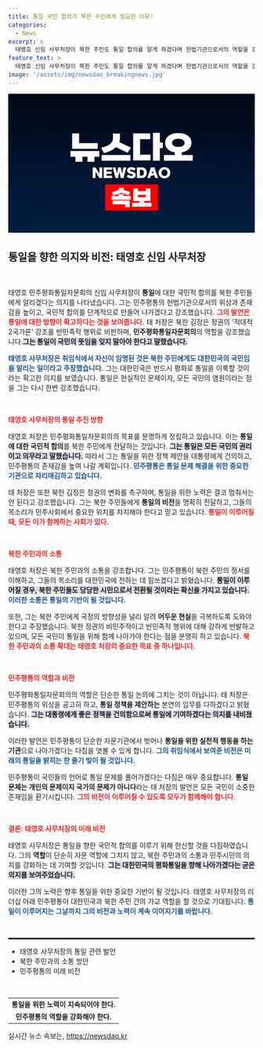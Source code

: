 ```yaml
---
title: 통일 국민 합의가 북한 주민에게 필요한 이유!
categories:
  - News
excerpt: >
  태영호 신임 사무처장이 북한 주민도 통일 합의를 알게 하겠다며 헌법기관으로서의 역할을 강조했습니다. 그는 김정은 정권의 반민족적 행위를 비판하며, 대한민국의 평화통일 의지를 확고히 다졌습니다.
feature_text: >
  태영호 신임 사무처장이 북한 주민도 통일 합의를 알게 하겠다며 헌법기관으로서의 역할을 강조했습니다. 그는 김정은 정권의 반민족적 행위를 비판하며, 대한민국의 평화통일 의지를 확고히 다졌습니다.
image: '/assets/img/newsdao_breakingnews.jpg'
---
```


<p><img src="/assets/img/newsdao_breakingnews.jpg" alt="bookingtag 속보" /></p>

<h2 data-ke-size="size26">통일을 향한 의지와 비전: 태영호 신임 사무처장</h2>

<p data-ke-size="size16">&nbsp;</p>

<p>태영호 민주평화통일자문회의 신임 사무처장이 <strong><b>통일</b></strong>에 대한 국민적 합의를 북한 주민들에게 알리겠다는 의지를 나타냈습니다. 그는 민주평통의 헌법기관으로서의 위상과 존재감을 높이고, 국민적 합의를 단계적으로 만들어 나가겠다고 강조했습니다. <b><span style="color: #ee2323;">그의 발언은 통일에 대한 방향이 확고하다는 것을 보여줍니다.</span></b> 태 처장은 북한 김정은 정권의 '적대적 2국가론' 강조를 반민족적 행위로 비판하며, <strong><b>민주평화통일자문회의</b></strong>의 역할을 강조했습니다.<b><span style="background-color: #21538527;">그는 통일이 국민의 뜻임을 잊지 말아야 한다고 말했습니다.</span></b></p>

<p><b><span style="color: #1a5490;">태영호 사무처장은 취임식에서 자신이 임명된 것은 북한 주민에게도 대한민국의 국민임을 알리는 일이라고 주장했습니다.</span></b> 그는 대한민국은 반드시 평화로 통일을 이룩할 것이라는 확고한 의지를 보였습니다. 통일은 현실적인 문제이자, 모든 국민의 염원이라는 점을 그는 다시 한번 강조했습니다.</p>

<p data-ke-size="size16">&nbsp;</p>

<p><b><span style="color: #ee2323;">태영호 사무처장의 통일 추진 방향</span></b></p>

<p>태영호 처장은 민주평화통일자문회의의 목표를 분명하게 정립하고 있습니다. 이는 <strong><b>통일에 대한 국민적 합의</b></strong>를 북한 주민에게 전달하는 것입니다. <b><span style="background-color: #21538527;">그는 통일은 모든 국민의 권리이고 의무라고 말했습니다.</span></b> 따라서 그는 통일을 위한 정책 제안을 대통령에게 건의하고, 민주평통의 존재감을 높여 나갈 계획입니다. <b><span style="color: #1a5490;">민주평통은 통일 문제 해결을 위한 중요한 기관으로 자리매김하고 있습니다.</span></b> </p>

<p>태 처장은 또한 북한 김정은 정권의 변화를 촉구하며, 통일을 위한 노력은 결코 멈춰서는 안 된다고 강조했습니다. 그는 북한 주민들에게 <strong><b>통일의 비전</b></strong>을 명확히 전달하고, 그들의 목소리가 민주사회에서 중요한 위치를 차지해야 한다고 믿고 있습니다. <b><span style="color: #ee2323;">통일이 이루어질 때, 모든 이가 함께하는 사회가 있다.</span></b></p>

<p data-ke-size="size16">&nbsp;</p>

<p><b><span style="color: #ee2323;">북한 주민과의 소통</span></b></p>

<p>태영호 처장은 북한 주민과의 소통을 강조합니다. 그는 민주평통이 북한 주민의 정서를 이해하고, 그들의 목소리를 대한민국에 전하는 데 힘쓰겠다고 밝혔습니다. <b><span style="background-color: #21538527;">통일이 이루어질 경우, 북한 주민들도 당당한 시민으로서 전환될 것이라는 확신을 가지고 있습니다.</span></b> <b><span style="color: #1a5490;">이러한 소통은 통일의 기반이 될 것입니다.</span></b></p>

<p>또한, 그는 북한 주민에게 국정의 방향성을 널리 알려 <strong><b>어두운 현실</b></strong>을 극복하도록 도와야 한다고 주장했습니다. 북한 정권의 비민주적이고 반민족적 행위에 대해 강하게 반발하고 있으며, 모든 국민이 통일을 위해 함께 나아가야 한다는 점을 분명히 하고 있습니다. <b><span style="color: #ee2323;">북한 주민과의 소통 확대는 태영호 처장의 중요한 목표 중 하나입니다.</span></b></p>

<p data-ke-size="size16">&nbsp;</p>

<p><b><span style="color: #ee2323;">민주평통의 역할과 비전</span></b></p>

<p>민주평화통일자문회의의 역할은 단순한 통일 논의에 그치는 것이 아닙니다. 태 처장은 민주평통의 위상을 공고히 하고, <b>통일 정책을 제안하는</b> 본연의 임무를 다하겠다고 밝혔습니다. <b><span style="background-color: #21538527;">그는 대통령에게 좋은 정책을 건의함으로써 통일에 기여하겠다는 의지를 내비쳤습니다.</span></b></p>

<p>이러한 발언은 민주평통이 단순한 자문기관에서 벗어나 <strong><b>통일을 위한 실천적 행동을 하는 기관</b></strong>으로 나아가겠다는 다짐을 엿볼 수 있게 합니다. <b><span style="color: #1a5490;">그의 취임식에서 보여준 비전은 미래의 통일을 밝히는 한 줄기 빛이 될 것입니다.</span></b> </p>

<p>민주평통이 국민들의 언어로 통일 문제를 풀어가겠다는 다짐은 매우 중요합니다. <strong><b>통일 문제는 개인의 문제이지 국가의 문제가 아니다</b></strong>라는 태 처장의 발언은 모든 국민이 소중한 존재임을 환기시킵니다. <b><span style="color: #ee2323;">그의 비전이 이루어질 수 있도록 모두가 함께해야 합니다.</span></b></p>

<p data-ke-size="size16">&nbsp;</p>

<p><b><span style="color: #ee2323;">결론: 태영호 사무처장의 미래 비전</span></b></p>

<p>태영호 사무처장은 통일을 향한 국민적 합의를 이루기 위해 헌신할 것을 다짐하였습니다. 그의 <strong><b>역할</b></strong>이 단순히 자문 역할에 그치지 않고, 북한 주민과의 소통과 민주시민의 의지를 강화하는 데 기여할 것입니다. <b><span style="background-color: #21538527;">그는 대한민국의 평화통일을 향해 나아가겠다는 굳은 의지를 보여주었습니다.</span></b></p>

<p>이러한 그의 노력은 향후  통일을 위한 중요한 기반이 될 것입니다. 태영호 사무처장의 리더십 아래 민주평통이 대한민국과 북한 주민 간의 가교 역할을 할 것으로 기대됩니다. <b><span style="color: #1a5490;">통일이 이루어지는 그날까지 그의 비전과 노력이 계속 이어지기를 바랍니다.</span></b></p>

<p data-ke-size="size16">&nbsp;</p>

<hr style="height: 3px; background-color: #000;" />

<ul>
    <li>태영호 사무처장의 통일 관련 발언</li>
    <li>북한 주민과의 소통 방안</li>
    <li>민주평통의 미래 비전</li>
</ul>

<p data-ke-size="size16">&nbsp;</p>

<table>
    <tr>
        <td style="text-align: center; height: 17px;"><b>통일을 위한 노력이 지속되어야 한다.</b></td>
    </tr>
    <tr>
        <td style="text-align: center; height: 17px;"><b>민주평통의 역할을 강화해야 한다.</b></td>
    </tr>
</table>
실시간 뉴스 속보는, <a href="https://newsdao.kr" rel="dofollow">https://newsdao.kr</a>


